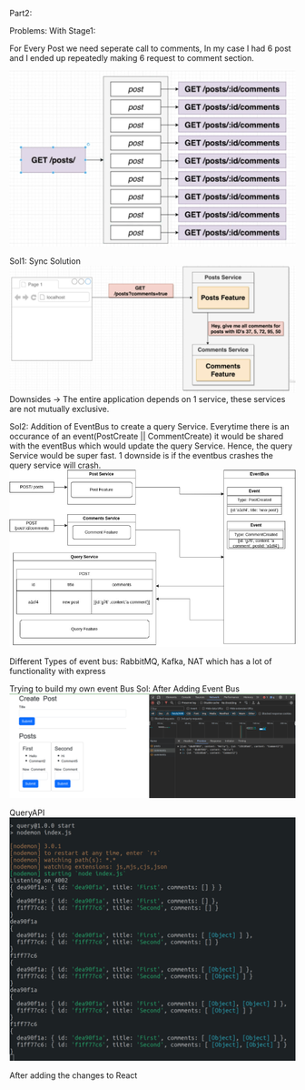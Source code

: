 Part2:



Problems: With Stage1:

For Every Post we need seperate call to comments, 
In my case I had 6 post and I ended up repeatedly making 6 request to comment section.

![Alt duplicateComment](img/Dupliicates.png)


Sol1: Sync Solution 
![Alt SyncDiag](img/SyncSolution.png)
Downsides -> The entire application depends on 1 service, these services are not mutually exclusive.

Sol2: Addition of EventBus to create a query Service.
Everytime there is an occurance of an event(PostCreate || CommentCreate) it would be shared with the eventBus which would update the query Service.
Hence, the query Service would be super fast.
1 downside is if the eventbus crashes the query service will crash.
![Alt EventBus](img/eventBus.jpg) 


Different Types of event bus: RabbitMQ, Kafka, NAT which has a lot of functionality with express


Trying to build my own event Bus
Sol:
After Adding Event Bus
![Alt EventBus in realLife](img/CondensedQuery.png)


QueryAPI
![Alt Query API working](img/QueryService.png)


After adding the changes to React
